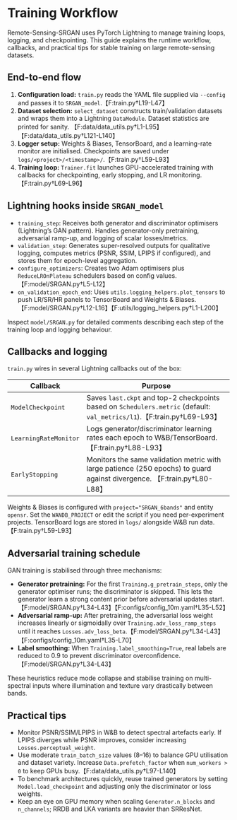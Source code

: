 # Training Workflow

Remote-Sensing-SRGAN uses PyTorch Lightning to manage training loops, logging, and checkpointing. This guide explains the runtime workflow, callbacks, and practical tips for stable training on large remote-sensing datasets.

## End-to-end flow

1. **Configuration load:** `train.py` reads the YAML file supplied via `--config` and passes it to `SRGAN_model`.【F:train.py†L19-L47】
2. **Dataset selection:** `select_dataset` constructs train/validation datasets and wraps them into a Lightning `DataModule`. Dataset statistics are printed for sanity. 【F:data/data_utils.py†L1-L95】【F:data/data_utils.py†L121-L140】
3. **Logger setup:** Weights & Biases, TensorBoard, and a learning-rate monitor are initialised. Checkpoints are saved under `logs/<project>/<timestamp>/`.【F:train.py†L59-L93】
4. **Training loop:** `Trainer.fit` launches GPU-accelerated training with callbacks for checkpointing, early stopping, and LR monitoring. 【F:train.py†L69-L96】

## Lightning hooks inside `SRGAN_model`

* `training_step`: Receives both generator and discriminator optimisers (Lightning’s GAN pattern). Handles generator-only pretraining, adversarial ramp-up, and logging of scalar losses/metrics.
* `validation_step`: Generates super-resolved outputs for qualitative logging, computes metrics (PSNR, SSIM, LPIPS if configured), and stores them for epoch-level aggregation.
* `configure_optimizers`: Creates two Adam optimisers plus `ReduceLROnPlateau` schedulers based on config values. 【F:model/SRGAN.py†L5-L12】
* `on_validation_epoch_end`: Uses `utils.logging_helpers.plot_tensors` to push LR/SR/HR panels to TensorBoard and Weights & Biases. 【F:model/SRGAN.py†L12-L16】【F:utils/logging_helpers.py†L1-L200】

Inspect `model/SRGAN.py` for detailed comments describing each step of the training loop and logging behaviour.

## Callbacks and logging

`train.py` wires in several Lightning callbacks out of the box:

| Callback | Purpose |
|----------|---------|
| `ModelCheckpoint` | Saves `last.ckpt` and top-2 checkpoints based on `Schedulers.metric` (default: `val_metrics/l1`).【F:train.py†L69-L93】|
| `LearningRateMonitor` | Logs generator/discriminator learning rates each epoch to W&B/TensorBoard.【F:train.py†L88-L93】|
| `EarlyStopping` | Monitors the same validation metric with large patience (250 epochs) to guard against divergence. 【F:train.py†L80-L88】|

Weights & Biases is configured with `project="SRGAN_6bands"` and entity `opensr`. Set the `WANDB_PROJECT` or edit the script if you need per-experiment projects. TensorBoard logs are stored in `logs/` alongside W&B run data.【F:train.py†L59-L93】

## Adversarial training schedule

GAN training is stabilised through three mechanisms:

* **Generator pretraining:** For the first `Training.g_pretrain_steps`, only the generator optimiser runs; the discriminator is skipped. This lets the generator learn a strong content prior before adversarial updates start.【F:model/SRGAN.py†L34-L43】【F:configs/config_10m.yaml†L35-L52】
* **Adversarial ramp-up:** After pretraining, the adversarial loss weight increases linearly or sigmoidally over `Training.adv_loss_ramp_steps` until it reaches `Losses.adv_loss_beta`.【F:model/SRGAN.py†L34-L43】【F:configs/config_10m.yaml†L35-L70】
* **Label smoothing:** When `Training.label_smoothing=True`, real labels are reduced to 0.9 to prevent discriminator overconfidence.【F:model/SRGAN.py†L34-L43】

These heuristics reduce mode collapse and stabilise training on multi-spectral inputs where illumination and texture vary drastically between bands.

## Practical tips

* Monitor PSNR/SSIM/LPIPS in W&B to detect spectral artefacts early. If LPIPS diverges while PSNR improves, consider increasing `Losses.perceptual_weight`.
* Use moderate `train_batch_size` values (8–16) to balance GPU utilisation and dataset variety. Increase `Data.prefetch_factor` when `num_workers > 0` to keep GPUs busy.【F:data/data_utils.py†L97-L140】
* To benchmark architectures quickly, reuse trained generators by setting `Model.load_checkpoint` and adjusting only the discriminator or loss weights.
* Keep an eye on GPU memory when scaling `Generator.n_blocks` and `n_channels`; RRDB and LKA variants are heavier than SRResNet.


